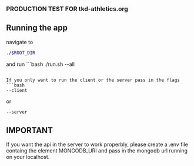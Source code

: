 ### PRODUCTION TEST FOR tkd-athletics.org

## Running the app
navigate to 
```bash
./$ROOT_DIR
```
and run ```bash 
./run.sh --all
```

If you only want to run the client or the server pass in the flags ```bash 
--client
``` 
or 

```bash 
--server
```

## IMPORTANT
If you want the api in the server to work properbly, please create a .env file containg the element MONGODB_URI and pass in the mongodb url running on your localhost.

